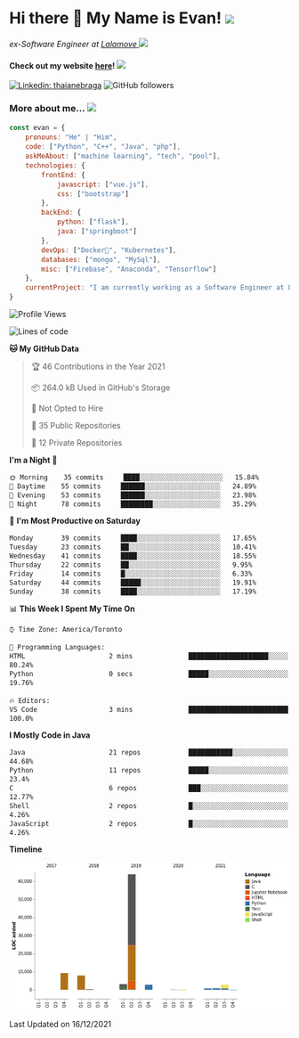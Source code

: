 <h1>Hi there 👋 My Name is Evan!   <img src="https://media.giphy.com/media/10GN73YGycPXQk/giphy.gif" width=50></h1>

<p><em>ex-Software Engineer at <a href="https://www.lalamove.com/hongkong/zh/home">Lalamove </a><img src="https://media.giphy.com/media/HMSLfCl5BsXoQ/giphy.gif" width="60">
</em></p>

<h4>Check out my website <a href="https://hoyeechan.com/">here</a>! <img src="https://media.giphy.com/media/cuPm4p4pClZVC/giphy.gif" width=50></h4>

[![Linkedin: thaianebraga](https://img.shields.io/badge/-Evan-blue?style=flat-square&logo=Linkedin&logoColor=white&link=https://www.linkedin.com/in/ho-yee-chan/)](https://www.linkedin.com/in/ho-yee-chan/)
![GitHub followers](https://img.shields.io/github/followers/hyc121110?label=Follow&style=social)

<!--
**hyc121110/hyc121110** is a ✨ _special_ ✨ repository because its `README.md` (this file) appears on your GitHub profile.

Here are some ideas to get you started:

- 🔭 I’m currently working on ...
- 🌱 I’m currently learning ...
- 👯 I’m looking to collaborate on ...
- 🤔 I’m looking for help with ...
- 💬 Ask me about ...
- 📫 How to reach me: ...
- 😄 Pronouns: ...
- ⚡ Fun fact: ...
-->

<h3> More about me... <img src="https://media.giphy.com/media/Q94xQWspTUkShljj8P/giphy.gif" width=50> </h3>


```javascript
const evan = {
    pronouns: "He" | "Him",
    code: ["Python", "C++", "Java", "php"],
    askMeAbout: ["machine learning", "tech", "pool"],
    technologies: {
        frontEnd: {
            javascript: ["vue.js"],
            css: ["bootstrap"]
        },
        backEnd: {
            python: ["flask"],
            java: ["springboot"]
        },
        devOps: ["Docker🐳", "Kubernetes"],
        databases: ["mongo", "MySql"],
        misc: ["Firebase", "Anaconda", "Tensorflow"]
    },
    currentProject: "I am currently working as a Software Engineer at Lalamove",
}
```


<!--START_SECTION:waka-->
![Profile Views](http://img.shields.io/badge/Profile%20Views-7-blue)

![Lines of code](https://img.shields.io/badge/From%20Hello%20World%20I%27ve%20Written-92%20Thousand%20lines%20of%20code-blue)

**🐱 My GitHub Data** 

> 🏆 46 Contributions in the Year 2021
 > 
> 📦 264.0 kB Used in GitHub's Storage 
 > 
> 🚫 Not Opted to Hire
 > 
> 📜 35 Public Repositories 
 > 
> 🔑 12 Private Repositories  
 > 
**I'm a Night 🦉** 

```text
🌞 Morning    35 commits     ████░░░░░░░░░░░░░░░░░░░░░   15.84% 
🌆 Daytime    55 commits     ██████░░░░░░░░░░░░░░░░░░░   24.89% 
🌃 Evening    53 commits     ██████░░░░░░░░░░░░░░░░░░░   23.98% 
🌙 Night      78 commits     ████████░░░░░░░░░░░░░░░░░   35.29%

```
📅 **I'm Most Productive on Saturday** 

```text
Monday       39 commits     ████░░░░░░░░░░░░░░░░░░░░░   17.65% 
Tuesday      23 commits     ██░░░░░░░░░░░░░░░░░░░░░░░   10.41% 
Wednesday    41 commits     ████░░░░░░░░░░░░░░░░░░░░░   18.55% 
Thursday     22 commits     ██░░░░░░░░░░░░░░░░░░░░░░░   9.95% 
Friday       14 commits     █░░░░░░░░░░░░░░░░░░░░░░░░   6.33% 
Saturday     44 commits     █████░░░░░░░░░░░░░░░░░░░░   19.91% 
Sunday       38 commits     ████░░░░░░░░░░░░░░░░░░░░░   17.19%

```


📊 **This Week I Spent My Time On** 

```text
⌚︎ Time Zone: America/Toronto

💬 Programming Languages: 
HTML                     2 mins              ████████████████████░░░░░   80.24% 
Python                   0 secs              █████░░░░░░░░░░░░░░░░░░░░   19.76%

🔥 Editors: 
VS Code                  3 mins              █████████████████████████   100.0%

```

**I Mostly Code in Java** 

```text
Java                     21 repos            ███████████░░░░░░░░░░░░░░   44.68% 
Python                   11 repos            █████░░░░░░░░░░░░░░░░░░░░   23.4% 
C                        6 repos             ███░░░░░░░░░░░░░░░░░░░░░░   12.77% 
Shell                    2 repos             █░░░░░░░░░░░░░░░░░░░░░░░░   4.26% 
JavaScript               2 repos             █░░░░░░░░░░░░░░░░░░░░░░░░   4.26%

```


**Timeline**

![Chart not found](https://raw.githubusercontent.com/hyc121110/hyc121110/master/charts/bar_graph.png) 


 Last Updated on 16/12/2021
<!--END_SECTION:waka-->
